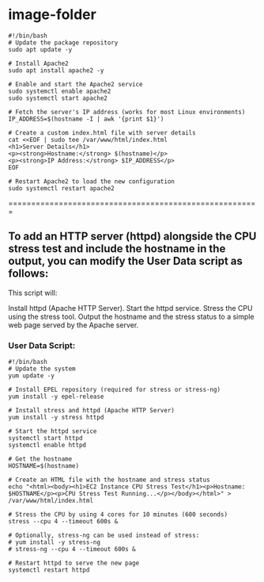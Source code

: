 # image-folder
```
#!/bin/bash
# Update the package repository
sudo apt update -y

# Install Apache2
sudo apt install apache2 -y

# Enable and start the Apache2 service    
sudo systemctl enable apache2
sudo systemctl start apache2

# Fetch the server's IP address (works for most Linux environments)
IP_ADDRESS=$(hostname -I | awk '{print $1}')

# Create a custom index.html file with server details
cat <<EOF | sudo tee /var/www/html/index.html
<h1>Server Details</h1>
<p><strong>Hostname:</strong> $(hostname)</p>
<p><strong>IP Address:</strong> $IP_ADDRESS</p>
EOF

# Restart Apache2 to load the new configuration
sudo systemctl restart apache2

```

=======================================================
## To add an HTTP server (httpd) alongside the CPU stress test and include the hostname in the output, you can modify the User Data script as follows:

This script will:

Install httpd (Apache HTTP Server).
Start the httpd service.
Stress the CPU using the stress tool.
Output the hostname and the stress status to a simple web page served by the Apache server.
### User Data Script:

```
#!/bin/bash
# Update the system
yum update -y

# Install EPEL repository (required for stress or stress-ng)
yum install -y epel-release

# Install stress and httpd (Apache HTTP Server)
yum install -y stress httpd

# Start the httpd service
systemctl start httpd
systemctl enable httpd

# Get the hostname
HOSTNAME=$(hostname)

# Create an HTML file with the hostname and stress status
echo "<html><body><h1>EC2 Instance CPU Stress Test</h1><p>Hostname: $HOSTNAME</p><p>CPU Stress Test Running...</p></body></html>" > /var/www/html/index.html

# Stress the CPU by using 4 cores for 10 minutes (600 seconds)
stress --cpu 4 --timeout 600s &

# Optionally, stress-ng can be used instead of stress:
# yum install -y stress-ng
# stress-ng --cpu 4 --timeout 600s &

# Restart httpd to serve the new page
systemctl restart httpd
```

